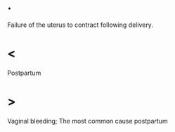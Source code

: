 # .

Failure of the uterus to contract following delivery.

# <

Postpartum

# >

Vaginal bleeding; The most common cause postpartum
